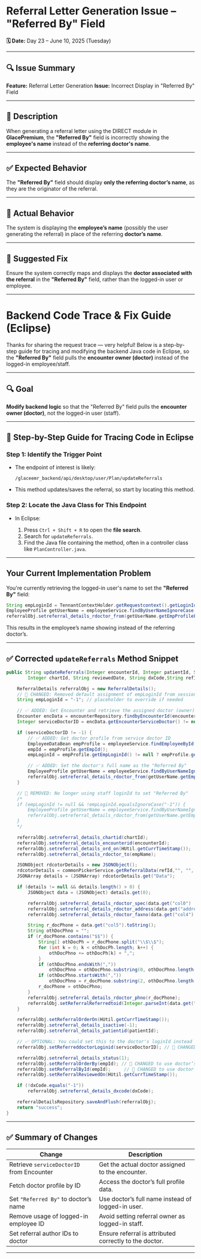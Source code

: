 # Referral Letter Generation Issue – "Referred By" Field

**🗓️ Date:** Day 23 – June 10, 2025 (Tuesday)

---

## 🔍 Issue Summary

**Feature:** Referral Letter Generation
**Issue:** Incorrect Display in "Referred By" Field

---

## 🔧 Description

When generating a referral letter using the DIRECT module in **GlacePremium**, the **"Referred By"** field is incorrectly showing the **employee's name** instead of the **referring doctor's name**.

---

## ✅ Expected Behavior

The **"Referred By"** field should display **only the referring doctor’s name**, as they are the originator of the referral.

---

## 🐞 Actual Behavior

The system is displaying the **employee’s name** (possibly the user generating the referral) in place of the referring **doctor’s name**.

---

## 📌 Suggested Fix

Ensure the system correctly maps and displays the **doctor associated with the referral** in the **"Referred By"** field, rather than the logged-in user or employee.

---

# Backend Code Trace & Fix Guide (Eclipse)

Thanks for sharing the request trace — very helpful! Below is a step-by-step guide for tracing and modifying the backend Java code in Eclipse, so the **"Referred By"** field pulls the **encounter owner (doctor)** instead of the logged-in employee/staff.

---

## 🔍 Goal

**Modify backend logic** so that the "Referred By" field pulls the **encounter owner (doctor)**, not the logged-in user (staff).

---

## 🧭 Step-by-Step Guide for Tracing Code in Eclipse

### Step 1: Identify the Trigger Point

* The endpoint of interest is likely:

  ```
  /glaceemr_backend/api/desktop/user/Plan/updateReferrals
  ```

* This method updates/saves the referral, so start by locating this method.

### Step 2: Locate the Java Class for This Endpoint

* In Eclipse:

  1. Press `Ctrl + Shift + R` to open the **file search**.
  2. Search for `updateReferrals`.
  3. Find the Java file containing the method, often in a controller class like `PlanController.java`.

---

## Your Current Implementation Problem

You're currently retrieving the logged-in user's name to set the **"Referred By"** field:

```java
String empLoginId = TennantContextHolder.getRequestcontext().getLoginId();
EmployeeProfile getUserName = employeeService.findByUserNameIgnoreCase(empLoginId);
referralObj.setreferral_details_rdoctor_from(getUserName.getEmpProfileFullname());
```

This results in the employee’s name showing instead of the referring doctor’s.

---

## ✅ Corrected `updateReferrals` Method Snippet


```java
public String updateReferrals(Integer encounterId, Integer patientId, String empName, Integer empId,
		Integer chartId, String reviewedDate, String dxCode,String refId) throws Exception {

	ReferralDetails referralObj = new ReferralDetails();
	// 🔧 CHANGED: Removed default assignment of empLoginId from session
	String empLoginId = "-1"; // placeholder to override if needed

	// ✅ ADDED: Get Encounter and retrieve the assigned doctor (owner)
	Encounter encData = encounterRepository.findbyEncounterId(encounterId);
	Integer serviceDoctorID = encData.getEncounterServiceDoctor() != null ? encData.getEncounterServiceDoctor().intValue() : -1;

	if (serviceDoctorID != -1) {
		// ✅ ADDED: Get doctor profile from service doctor ID
		EmployeeDataBean empProfile = employeeService.findEmployeeById(serviceDoctorID);
		empId = empProfile.getEmpId();
		empLoginId = empProfile.getEmpLoginId() != null ? empProfile.getEmpLoginId().toString() : "-1";

		// ✅ ADDED: Set the doctor's full name as the "Referred By"
		EmployeeProfile getUserName = employeeService.findByUserNameIgnoreCase(empLoginId);
		referralObj.setreferral_details_rdoctor_from(getUserName.getEmpProfileFullname()); // This sets "Referred By"
	}

	// 🔧 REMOVED: No longer using staff loginId to set "Referred By"
	/*
	if (empLoginId != null && !empLoginId.equalsIgnoreCase("-1")) {
		EmployeeProfile getUserName = employeeService.findByUserNameIgnoreCase(empLoginId);
		referralObj.setreferral_details_rdoctor_from(getUserName.getEmpProfileFullname());
	}
	*/

	referralObj.setreferral_details_chartid(chartId);
	referralObj.setreferral_details_encounterid(encounterId);
	referralObj.setreferral_details_ord_on(HUtil.getCurrTimeStamp());
	referralObj.setreferral_details_rdoctor_to(empName);

	JSONObject rdcotorDetails = new JSONObject();
	rdcotorDetails = commonPickerService.getReferralData(refId,"", "", "", "", "", "", "-1","","","", "", "-1", "", "", "", "0", "2",false);
	JSONArray details = (JSONArray) rdcotorDetails.get("Data");

	if (details != null && details.length() > 0) {
		JSONObject data = (JSONObject) details.get(0);

		referralObj.setreferral_details_rdoctor_spec(data.get("col0") != null ? data.get("col0").toString() : "");
		referralObj.setreferral_details_rdoctor_address(data.get("address") != null ? data.get("address").toString().replace(",", "") : "");
		referralObj.setreferral_details_rdoctor_faxno(data.get("col4") != null ? data.get("col4").toString() : "");

		String r_docPhone = data.get("col5").toString();
		String othDocPhno = "";
		if (r_docPhone.contains("$$")) {
			String[] othDocPh = r_docPhone.split("\\$\\$");
			for (int k = 0; k < othDocPh.length; k++) {
				othDocPhno += othDocPh[k] + ",";
			}
			if (othDocPhno.endsWith(","))
				othDocPhno = othDocPhno.substring(0, othDocPhno.length() - 1);
			if (othDocPhno.startsWith(","))
				othDocPhno = r_docPhone.substring(2, othDocPhno.length() + 1);
			r_docPhone = othDocPhno;
		}
		referralObj.setreferral_details_rdoctor_phno(r_docPhone);
		referralObj.setReferralReferredtoid(Integer.parseInt(data.get("id").toString()));
	}

	referralObj.setReferralOrderOn(HUtil.getCurrTimeStamp());
	referralObj.setreferral_details_isactive(-1);
	referralObj.setreferral_details_patientid(patientId);

	// ✅ OPTIONAL: You could set this to the doctor's loginId instead of staff
	referralObj.setReferreddoctorLoginid(serviceDoctorID); // 🔧 CHANGED to use doctor's ID

	referralObj.setreferral_details_status(1);
	referralObj.setReferralOrderBy(empId); // 🔧 CHANGED to use doctor’s ID
	referralObj.setReferralById(empId);     // 🔧 CHANGED to use doctor’s ID
	referralObj.setReferralReviewedOn(HUtil.getCurrTimeStamp());

	if (!dxCode.equals("-1"))
		referralObj.setreferral_details_dxcode(dxCode);

	referralDetailsRepository.saveAndFlush(referralObj);
	return "success";
}
```

---



## ✅ Summary of Changes

| Change                                    | Description                                            |
| ----------------------------------------- | ------------------------------------------------------ |
| Retrieve `serviceDoctorID` from Encounter | Get the actual doctor assigned to the encounter.       |
| Fetch doctor profile by ID                | Access the doctor’s full profile data.                 |
| Set `"Referred By"` to doctor’s name      | Use doctor’s full name instead of logged-in user.      |
| Remove usage of logged-in employee ID     | Avoid setting referral owner as logged-in staff.       |
| Set referral author IDs to doctor         | Ensure referral is attributed correctly to the doctor. |

---


